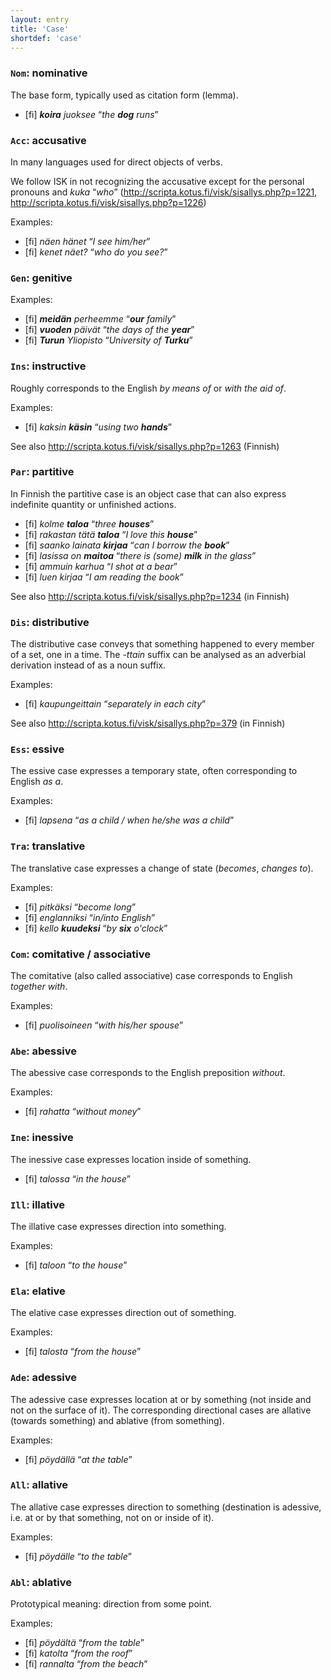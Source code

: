 ```yaml
---
layout: entry
title: 'Case'
shortdef: 'case'
---
```


### `Nom`: nominative

The base form, typically used as citation form (lemma).

* [fi] _**koira** juoksee_ “_the **dog** runs_”

### `Acc`: accusative

In many languages used for direct objects of verbs.

We follow ISK in not recognizing the accusative except for the personal pronouns
and _kuka_ “_who_” (<http://scripta.kotus.fi/visk/sisallys.php?p=1221>,
<http://scripta.kotus.fi/visk/sisallys.php?p=1226>)

Examples:

* [fi] _näen hänet_ “_I see him/her_”
* [fi] _kenet näet?_ “_who do you see?_”

### `Gen`: genitive

Examples:

* [fi] _**meidän** perheemme_ “_**our** family_”
* [fi] _**vuoden** päivät_ “_the days of the **year**_”
* [fi] _**Turun** Yliopisto_ “_University of **Turku**_”

### `Ins`: instructive

Roughly corresponds to the English *by means of* or *with the aid of*.

Examples:

* [fi] _kaksin **käsin**_ “_using two **hands**_”

See also http://scripta.kotus.fi/visk/sisallys.php?p=1263 (Finnish)

### `Par`: partitive

In Finnish the partitive case is an object case that can also express
indefinite quantity or unfinished actions.

* [fi] _kolme **taloa**_ “_three **houses**_”
* [fi] _rakastan tätä **taloa**_ “_I love this **house**_”
* [fi] _saanko lainata **kirjaa**_ “_can I borrow the **book**_”
* [fi] _lasissa on **maitoa**_ “_there is (some) **milk** in the glass_”
* [fi] _ammuin karhua_ “_I shot at a bear_”
* [fi] _luen kirjaa_ “_I am reading the book_”

See also <http://scripta.kotus.fi/visk/sisallys.php?p=1234> (in Finnish)

### `Dis`: distributive

The distributive case conveys that something happened to every 
member of a set, one in a time. The _-ttain_ suffix can be
analysed as an adverbial derivation instead of as a noun suffix.

Examples: 

* [fi] _kaupungeittain_ “_separately in each city_”

See also <http://scripta.kotus.fi/visk/sisallys.php?p=379> (in Finnish)

### `Ess`: essive

The essive case expresses a temporary state, often
corresponding to English _as a_.

Examples:

* [fi] _lapsena_ “_as a child / when he/she was a child_”

### `Tra`: translative

The translative case expresses a change of state (_becomes_, _changes to_).

Examples: 

* [fi] _pitkäksi_ “_become long_”
* [fi] _englanniksi_ “_in/into English_”
* [fi] _kello **kuudeksi**_ “_by **six** o'clock_”

### `Com`: comitative / associative

The comitative (also called associative) case corresponds to 
English _together with_.

Examples:

* [fi] _puolisoineen_ “_with his/her spouse_”

### `Abe`: abessive

The abessive case corresponds to the English preposition _without_.

Examples: 

* [fi] _rahatta_ “_without money_”

### `Ine`: inessive

The inessive case expresses location inside of something.

* [fi] _talossa_ “_in the house_”

### `Ill`: illative

The illative case expresses direction into something.

Examples:

* [fi] _taloon_ “_to the house_”

### `Ela`: elative

The elative case expresses direction out of something.

Examples:

* [fi] _talosta_ “_from the house_”

### `Ade`: adessive

The adessive case expresses location at or by something (not
inside and not on the surface of it). The
corresponding directional cases are allative (towards something) and
ablative (from something).

Examples:

* [fi] _pöydällä_ “_at the table_”

### `All`: allative

The allative case expresses direction to something (destination
is adessive, i.e. at or by that something, not on or inside of it).

Examples: 

* [fi] _pöydälle_ “_to the table_”

### `Abl`: ablative

Prototypical meaning: direction from some point.

Examples:

* [fi] _pöydältä_ “_from the table_”
* [fi] _katolta_ “_from the roof_”
* [fi] _rannalta_ “_from the beach_”
